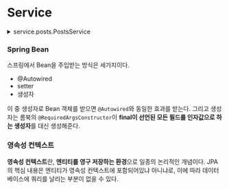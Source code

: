 # Service
<details>
<summary> service.posts.PostsService</summary>

``` java
package com.rommmu.book.springboot.service.posts;

import com.rommmu.book.springboot.domain.posts.Posts;
import com.rommmu.book.springboot.domain.posts.PostsRepository;
import com.rommmu.book.springboot.web.dto.PostsResponseDto;
import com.rommmu.book.springboot.web.dto.PostsSaveRequestDto;
import com.rommmu.book.springboot.web.dto.PostsUpdateRequestDto;
import lombok.RequiredArgsConstructor;
import org.springframework.stereotype.Service;

import javax.transaction.Transactional;

@RequiredArgsConstructor
@Service
public class PostsService {
    private final PostsRepository postsRepository;

    @Transactional
    public Long save(PostsSaveRequestDto requestDto) {
        return postsRepository.save(requestDto.toEntity()).getId();
    }

    @Transactional
    public Long update(Long id, PostsUpdateRequestDto requestDto) {
        Posts posts = postsRepository.findById(id).orElseThrow(() -> new IllegalArgumentException("해당 게시글이 없습니다. id= " + id));

        posts.update(requestDto.getTitle(), requestDto.getContent());

        return id;
    }

    public PostsResponseDto findById(Long id) {
        Posts entity = postsRepository.findById(id).orElseThrow(() -> new IllegalArgumentException("해당 게시글이 없습니다. id = " + id));

        return new PostsResponseDto(entity);
    }
}
```

</details>

### Spring Bean
스프링에서 Bean을 주입받는 방식은 세가지이다.
- @Autowired
- setter
- 생성자

이 중 생성자로 Bean 객체를 받으면 `@Autowired`와 동일한 효과를 받는다. 그리고 생성자는 롬북의 `@RequiredArgsConstructor`이 **final이 선언된 모든 필드를 인자값으로 하는 생성자**를 대신 생성해준다.
### 영속성 컨텍스트
**영속성 컨텍스트**란, **엔티티를 영구 저장하는 환경**으로 일종의 논리적인 개념이다. JPA의 핵심 내용은 엔티티가 영속성 컨텍스트에 포함되어있냐 아니냐로, 이에 따라 데이터베이스에 쿼리를 날리는 부분이 없을 수 있다.